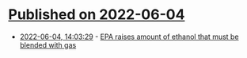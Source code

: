 # [Published on 2022-06-04](index.md)

* [2022-06-04, 14:03:29](https://news.ycombinator.com/item?id=31620437) - [EPA raises amount of ethanol that must be blended with gas](https://apnews.com/article/covid-health-climate-and-environment-741866342fa94e30370cb6f4b2671e60)
